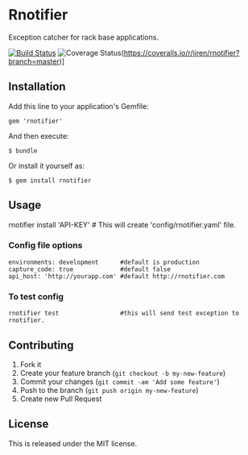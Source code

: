 # Rnotifier

Exception catcher for rack base applications.

[![Build Status](https://travis-ci.org/jiren/rnotifier.png?branch=master)](https://travis-ci.org/jiren/rnotifier) 
 ![Coverage Status](https://coveralls.io/repos/jiren/rnotifier/badge.png?branch=master)(https://coveralls.io/r/jiren/rnotifier?branch=master)]

## Installation

Add this line to your application's Gemfile:

    gem 'rnotifier'

And then execute:

    $ bundle

Or install it yourself as:

    $ gem install rnotifier

## Usage

rnotifier install 'API-KEY'  # This will create 'config/rnotifier.yaml' file.

### Config file options

    environments: development      #default is production
    capture_code: true             #default false
    api_host: 'http://yourapp.com' #default http://rnotifier.com

### To test config

    rnotifier test                 #this will send test exception to rnotifier.

## Contributing

1. Fork it
2. Create your feature branch (`git checkout -b my-new-feature`)
3. Commit your changes (`git commit -am 'Add some feature'`)
4. Push to the branch (`git push origin my-new-feature`)
5. Create new Pull Request

License
-------
This is released under the MIT license.
